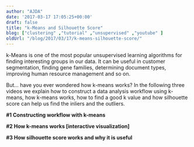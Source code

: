 ```yaml
---
author: "AJDA"
date: '2017-03-17 17:05:25+00:00'
draft: false
title: "k-Means and Silhouette Score"
blog: ["clustering" ,"tutorial" ,"unsupervised" ,"youtube" ]
oldUrl: "/blog/2017/03/17/k-means-silhouette-score/"
---
```


k-Means is one of the most popular unsupervised learning algorithms for finding interesting groups in our data. It can be useful in customer segmentation, finding gene families, determining document types, improving human resource management and so on.

But... have you ever wondered how k-means works? In the following three videos we explain how to construct a data analysis workflow using k-means, how k-means works, how to find a good k value and how silhouette score can help us find the inliers and the outliers.



**#1 Constructing workflow with k-means**

<YouTube embedId="vgmL808eSw4" />



**#2 How k-means works [interactive visualization]**

<YouTube embedId="I0e0Qyev8Ac" />


**#3 How silhouette score works and why it is useful**

<YouTube embedId="5TPldC_dC0s" />


